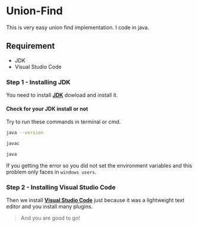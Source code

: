 # Union-Find

This is very easy union find implementation. I code in java.


## Requirement

- JDK
- Visual Studio Code

### Step 1 - Installing JDK

You need to install [**JDK**](https://www.oracle.com/in/java/technologies/javase-downloads.html) dowload and install it.

#### Check for your JDK install or not

Try to run these commands in terminal or cmd.

```bash
java --version
```

```bash
javac
```

```bash
java
```

If you getting the error so you did not set the environment variables
and this problem only faces in `windows users`.

### Step 2 - Installing Visual Studio Code

Then we install [**Visual Studio Code**](https://code.visualstudio.com/)
just because it was a lightweight text editor and you install many plugins.

> And you are good to go!
